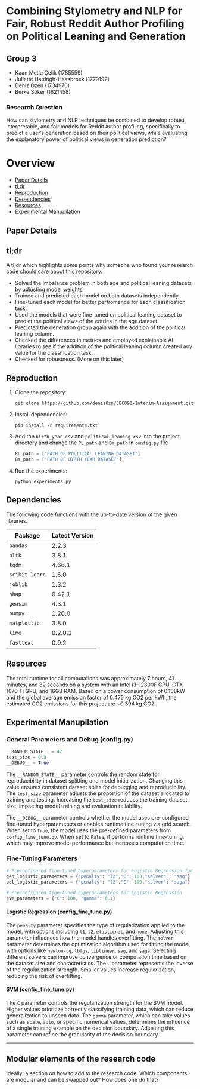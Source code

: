 # Combining Stylometry and NLP for Fair, Robust Reddit Author Profiling on Political Leaning and Generation

## Group 3
- Kaan Mutlu Çelik (1785559)
- Juliette Hattingh-Haasbroek (1779192)
- Deniz Özen (1734970)
- Berke Söker (1821458)


### Research Question
How can stylometry and NLP techniques be combined to develop robust, interpretable, and fair models for Reddit author profiling, specifically to predict a user’s generation based on their political views, while evaluating the explanatory power of political views in generation prediction?

# Overview
- [Paper Details](https://github.com/deniz0zn/JBC090-Interim-Assignment/tree/main?tab=readme-ov-file#paper-details)
- [tl;dr](https://github.com/deniz0zn/JBC090-Interim-Assignment/tree/main?tab=readme-ov-file#tldr)
- [Reproduction](https://github.com/deniz0zn/JBC090-Interim-Assignment/tree/main?tab=readme-ov-file#reproduction)
- [Dependencies](https://github.com/deniz0zn/JBC090-Interim-Assignment/tree/main?tab=readme-ov-file#dependencies)
- [Resources](https://github.com/deniz0zn/JBC090-Interim-Assignment/tree/main?tab=readme-ov-file#resources)
- [Experimental Manupilation](https://github.com/deniz0zn/JBC090-Interim-Assignment/tree/main?tab=readme-ov-file#experimental-manipulation)

  
## Paper Details

## tl;dr

A tl;dr which highlights some points why someone who found your research code should care about this repository.

- Solved the Imbalance problem in both age and political leaning datasets by adjusting model weights.
- Trained and predicted each model on both datasets independently.
- Fine-tuned each model for better perfromance for each classification task.
- Used the models that were fine-tuned on political leaning dataset to predict the political views of the entries in the age dataset.
- Predicted the generation group again with the addition of the political leaning column.
- Checked the differences in metrics and employed explainable AI libraries to see if the addition of the political leaning column created any value for the classification task.
- Checked for robustness. (More on this later)

## Reproduction

1. Clone the repository:
   ```shell
   git clone https://github.com/deniz0zn/JBC090-Interim-Assignment.git 
   ```
2. Install dependencies:
   ```shell
   pip install -r requirements.txt
   ```
3. Add the `birth_year.csv` and `political_leaning.csv` into the project directory and change the `PL_path` and `BY_path` in `config.py` file
   ```python
   PL_path = ["PATH OF POLITICAL LEANING DATASET"]
   BY_path = ["PATH OF BIRTH YEAR DATASET"]
4. Run the experiments:
   ```Shell
   python experiments.py
   ```

## Dependencies
The following code functions with the up-to-date version of the given libraries.

| Package         | Latest Version |
|-----------------|----------------|
| `pandas`        | 2.2.3          |
| `nltk`          | 3.8.1          |
| `tqdm`          | 4.66.1         |
| `scikit-learn`  | 1.6.0          |
| `joblib`        | 1.3.2          |
| `shap`          | 0.42.1         |
| `gensim`        | 4.3.1          |
| `numpy`         | 1.26.0         |
| `matplotlib`    | 3.8.0          |
| `lime`          | 0.2.0.1        |
| `fasttext`      | 0.9.2          |

## Resources

The total runtime for all computations was approximately 7 hours, 41 minutes, and 32 seconds on a system with an Intel i3-12300F CPU, GTX 1070 Ti GPU, and 16GB RAM.
Based on a power consumption of 0.108kW and the global average emission factor of 0.475 kg CO2 per kWh, the estimated CO2 emissions for this project are ~0.394 kg CO2.


## Experimental Manupilation
### General Parameters and Debug (config.py)
```Python
__RANDOM_STATE__ = 42
test_size = 0.3
__DEBUG__ = True
```
The `__RANDOM_STATE__` parameter controls the random state for reproducibility in dataset splitting and model initialization. Changing this value ensures consistent dataset splits for debugging and reproducibility. The `test_size` parameter adjusts the proportion of the dataset allocated to training and testing. Increasing the `test_size` reduces the training dataset size, impacting model training and evaluation reliability.

The `__DEBUG__` parameter controls whether the model uses pre-configured fine-tuned hyperparameters or enables runtime fine-tuning via grid search. When set to `True`, the model uses the pre-defined parameters from `config_fine_tune.py`. When set to `False`, it performs runtime fine-tuning, which may improve model performance but increases computation time.



### Fine-Tuning Parameters
```Python
# Preconfigured fine-tuned hyperparameters for Logistic Regression for each dataset
gen_logistic_parameters = {"penalty": "l2","C": 100,"solver" : "sag"}
pol_logistic_parameters = {"penalty": "l2","C": 100,"solver": "saga"}

# Preconfigured fine-tuned hyperparameters for Logistic Regression
svm_parameters = {"C": 100, "gamma": 0.1}
```

#### Logistic Regression (config_fine_tune.py)
The `penalty` parameter specifies the type of regularization applied to the model, with options including `l1`, `l2`, `elasticnet`, and `none`. Adjusting this parameter influences how the model handles overfitting. The `solver` parameter determines the optimization algorithm used for fitting the model, with options like `newton-cg`, `lbfgs`, `liblinear`, `sag`, and `saga`. Selecting different solvers can improve convergence or computation time based on the dataset size and characteristics. The `C` parameter represents the inverse of the regularization strength. Smaller values increase regularization, reducing the risk of overfitting.

#### SVM (config_fine_tune.py)
The `C` parameter controls the regularization strength for the SVM model. Higher values prioritize correctly classifying training data, which can reduce generalization to unseen data. The `gamma` parameter, which can take values such as `scale`, `auto`, or specific numerical values, determines the influence of a single training example on the decision boundary. Adjusting this parameter can refine the granularity of the decision boundary.

---


## Modular elements of the research code

Ideally: a section on how to add to the research code. Which components are modular and can be swapped out? How does one do that?

